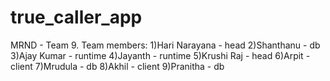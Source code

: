 # true_caller_app
MRND - Team 9. 
Team members:
1)Hari Narayana - head
2)Shanthanu - db
3)Ajay Kumar - runtime
4)Jayanth - runtime
5)Krushi Raj - head
6)Arpit - client
7)Mrudula - db
8)Akhil - client
9)Pranitha - db
